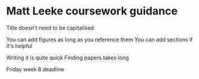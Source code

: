 # Matt Leeke coursework guidance
Title doesn't need to be capitalised

You can add figures as long as you reference them
You can add sections if it's helpful

Writing it is quite quick
Finding papers takes long

Friday week 8 deadline